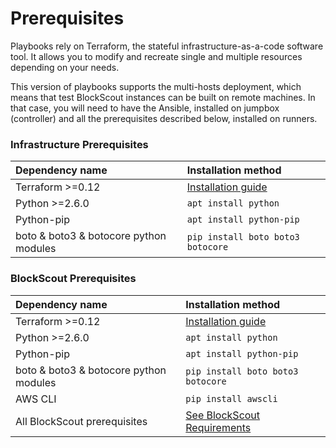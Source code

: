 # Prerequisites

Playbooks rely on Terraform, the stateful infrastructure-as-a-code software tool. It allows you to modify and recreate single and multiple resources depending on your needs.

This version of playbooks supports the multi-hosts deployment, which means that test BlockScout instances can be built on remote machines. In that case, you will need to have the Ansible, installed on jumpbox \(controller\) and all the prerequisites described below, installed on runners.

### Infrastructure Prerequisites

| Dependency name | Installation method |
| :--- | :--- |
| Terraform &gt;=0.12 | [Installation guide](https://learn.hashicorp.com/terraform/getting-started/install.html) |
| Python &gt;=2.6.0 | `apt install python` |
| Python-pip | `apt install python-pip` |
| boto & boto3 & botocore python modules | `pip install boto boto3 botocore` |

### BlockScout Prerequisites

| Dependency name | Installation method |
| :--- | :--- |
| Terraform &gt;=0.12 | [Installation guide](https://learn.hashicorp.com/terraform/getting-started/install.html) |
| Python &gt;=2.6.0 | `apt install python` |
| Python-pip | `apt install python-pip` |
| boto & boto3 & botocore python modules | `pip install boto boto3 botocore` |
| AWS CLI | `pip install awscli` |
| All BlockScout prerequisites | [See BlockScout Requirements](../information-and-settings/requirements.md) |

